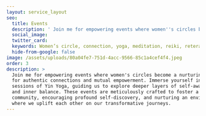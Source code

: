 ```yaml
---
layout: service_layout
seo:
  title: Events
  description: ' Join me for empowering events where women''s circles become a nurturing space for authentic connections and mutual empowerment. Immerse yourself in tranquil sessions of Yin Yoga, guiding us to explore deeper layers of self-awareness and inner balance. These events are meticulously crafted to foster a sense of community, encouraging profound self-discovery, and nurturing an environment where we uplift each other on our transformative journeys.'
  social_image:
  twitter_card:
  keywords: Women’s circle, connection, yoga, meditation, reiki, reterats
  hide-from-google: false
image: /assets/uploads/80a04fe7-751d-4acc-9566-85c1a4cef4f4.jpeg
order: 3
description: >
  Join me for empowering events where women's circles become a nurturing space
  for authentic connections and mutual empowerment. Immerse yourself in tranquil
  sessions of Yin Yoga, guiding us to explore deeper layers of self-awareness
  and inner balance. These events are meticulously crafted to foster a sense of
  community, encouraging profound self-discovery, and nurturing an environment
  where we uplift each other on our transformative journeys.
---
```

